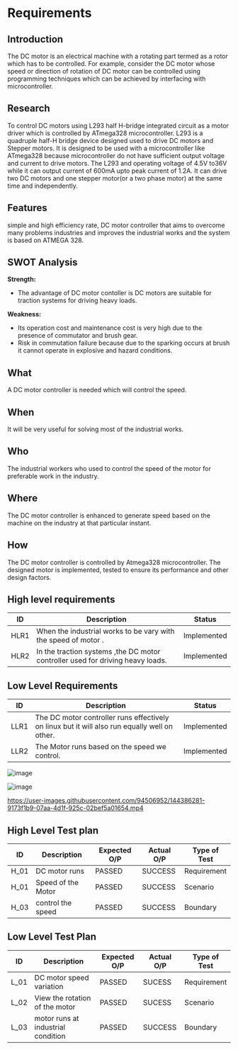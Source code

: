 # Requirements
## Introduction
The DC motor is an electrical machine with a rotating part termed as a rotor which has to be controlled. For example, consider the DC motor whose speed or direction of rotation of DC motor can be controlled using programming techniques which can be achieved by interfacing with microcontroller.
## Research
To control DC motors using L293 half H-bridge integrated circuit as a motor driver which is controlled by ATmega328 microcontroller. L293 is a quadruple half-H bridge device designed used to drive DC motors and Stepper motors. It is designed to be used with a microcontroller like ATmega328 because microcontroller do not have sufficient output voltage and current to drive motors. The L293 and operating voltage of 4.5V to36V while it can output current of 600mA upto peak current of 1.2A. It can drive two DC motors and one stepper motor(or a two phase motor) at the same time and independently.
## Features
simple and high efficiency rate, DC motor controller that aims to overcome many problems industries and improves the industrial works and the system is based on ATMEGA 328.

## SWOT Analysis
**Strength:**
- The advantage of  DC motor contoller is DC motors are suitable for traction systems for driving heavy loads.

**Weakness:**
- Its operation cost and maintenance cost is very high due to the presence of commutator and brush gear.
- Risk in commutation failure because due to the sparking occurs at brush it cannot operate in explosive and hazard conditions. 

## What
A DC motor controller is needed which will control the speed.
## When
It will be very useful for solving most of the industrial works.
## Who
The industrial workers who used to control the speed of the motor for preferable work in the industry.
## Where
The DC motor controller is enhanced to generate speed based on the machine on the industry at that particular instant.
## How
The DC motor controller is controlled by Atmega328  microcontroller. The designed motor is implemented, tested to ensure its performance and other design factors.
## High level requirements
| ID | Description | Status |
|------| ------| ------|
| HLR1 | When the industrial works to be vary with the speed of motor . | Implemented
| HLR2 | In the traction systems ,the DC motor controller used for driving heavy loads. | Implemented
## Low Level Requirements
| ID | Description | Status |
|-------|------|------|
| LLR1 | The DC motor controller  runs effectively on linux but it will also run equally well on other.  | Implemented
| LLR2 | The Motor runs based on the speed we control.| Implemented 

![image](https://user-images.githubusercontent.com/94506952/144384965-312716c6-d339-40e8-a1ef-33539f05748c.png)

![image](https://user-images.githubusercontent.com/94506952/144385950-f819b529-418b-4a88-b130-5247fa7ce632.png)

https://user-images.githubusercontent.com/94506952/144386281-9173f1b9-07aa-4d1f-925c-02bef5a01654.mp4

## High Level Test plan
| ID    | Description                             | Expected O/P | Actual O/P | Type of Test |
|-------|-----------------------------------------| ------------ | ---------- | ------------ |
| H_01  |DC motor runs                |PASSED        |SUCCESS     | Requirement  |
| H_01  |Speed of the Motor                  |PASSED        |SUCCESS     | Scenario     |
| H_03  | control the speed           |PASSED        |SUCCESS     | Boundary     |

## Low Level Test Plan
| ID    | Description           | Expected O/P | Actual O/P | Type of Test | 
|-------|-----------------------| ------------ | -----------| ------------ |
| L_01  |DC motor speed variation     | PASSED       |SUCESS      | Requirement  |
| L_02  |View the rotation of the motor | PASSED       |SUCESS      | Scenario     |
| L_03  |motor runs at industrial condition | PASSED       |SUCCESS     | Boundary     |

 

